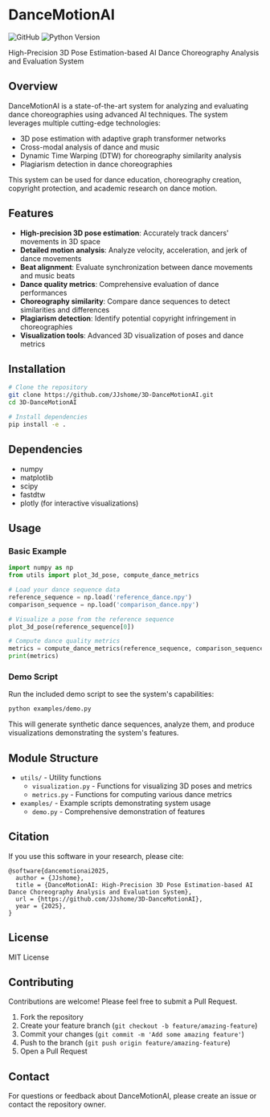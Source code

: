 # DanceMotionAI

![GitHub](https://img.shields.io/github/license/JJshome/3D-DanceMotionAI)
![Python Version](https://img.shields.io/badge/python-3.7%2B-blue)

High-Precision 3D Pose Estimation-based AI Dance Choreography Analysis and Evaluation System

## Overview

DanceMotionAI is a state-of-the-art system for analyzing and evaluating dance choreographies using advanced AI techniques. The system leverages multiple cutting-edge technologies:

- 3D pose estimation with adaptive graph transformer networks
- Cross-modal analysis of dance and music
- Dynamic Time Warping (DTW) for choreography similarity analysis
- Plagiarism detection in dance choreographies

This system can be used for dance education, choreography creation, copyright protection, and academic research on dance motion.

## Features

- **High-precision 3D pose estimation**: Accurately track dancers' movements in 3D space
- **Detailed motion analysis**: Analyze velocity, acceleration, and jerk of dance movements
- **Beat alignment**: Evaluate synchronization between dance movements and music beats
- **Dance quality metrics**: Comprehensive evaluation of dance performances
- **Choreography similarity**: Compare dance sequences to detect similarities and differences
- **Plagiarism detection**: Identify potential copyright infringement in choreographies
- **Visualization tools**: Advanced 3D visualization of poses and dance metrics

## Installation

```bash
# Clone the repository
git clone https://github.com/JJshome/3D-DanceMotionAI.git
cd 3D-DanceMotionAI

# Install dependencies
pip install -e .
```

## Dependencies

- numpy
- matplotlib
- scipy
- fastdtw
- plotly (for interactive visualizations)

## Usage

### Basic Example

```python
import numpy as np
from utils import plot_3d_pose, compute_dance_metrics

# Load your dance sequence data
reference_sequence = np.load('reference_dance.npy')
comparison_sequence = np.load('comparison_dance.npy')

# Visualize a pose from the reference sequence
plot_3d_pose(reference_sequence[0])

# Compute dance quality metrics
metrics = compute_dance_metrics(reference_sequence, comparison_sequence)
print(metrics)
```

### Demo Script

Run the included demo script to see the system's capabilities:

```bash
python examples/demo.py
```

This will generate synthetic dance sequences, analyze them, and produce visualizations demonstrating the system's features.

## Module Structure

- `utils/` - Utility functions
  - `visualization.py` - Functions for visualizing 3D poses and metrics
  - `metrics.py` - Functions for computing various dance metrics
- `examples/` - Example scripts demonstrating system usage
  - `demo.py` - Comprehensive demonstration of features

## Citation

If you use this software in your research, please cite:

```
@software{dancemotionai2025,
  author = {JJshome},
  title = {DanceMotionAI: High-Precision 3D Pose Estimation-based AI Dance Choreography Analysis and Evaluation System},
  url = {https://github.com/JJshome/3D-DanceMotionAI},
  year = {2025},
}
```

## License

MIT License

## Contributing

Contributions are welcome! Please feel free to submit a Pull Request.

1. Fork the repository
2. Create your feature branch (`git checkout -b feature/amazing-feature`)
3. Commit your changes (`git commit -m 'Add some amazing feature'`)
4. Push to the branch (`git push origin feature/amazing-feature`)
5. Open a Pull Request

## Contact

For questions or feedback about DanceMotionAI, please create an issue or contact the repository owner.
